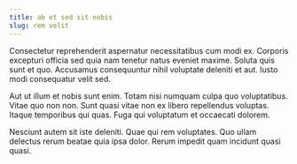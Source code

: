 ```yaml
---
title: ab et sed sit nobis
slug: rem velit
---
```


Consectetur reprehenderit aspernatur necessitatibus cum modi ex. Corporis excepturi officia sed quia nam tenetur natus eveniet maxime. Soluta quis sunt et quo. Accusamus consequuntur nihil voluptate deleniti et aut. Iusto modi consequatur velit sed.

Aut ut illum et nobis sunt enim. Totam nisi numquam culpa quo voluptatibus. Vitae quo non non. Sunt quasi vitae non ex libero repellendus voluptas. Itaque temporibus qui quas. Fuga qui voluptatum et occaecati dolorem.

Nesciunt autem sit iste deleniti. Quae qui rem voluptates. Quo ullam delectus rerum beatae quia ipsa dolor. Rerum impedit quam incidunt quasi quasi.
